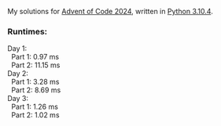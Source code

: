 My solutions for [Advent of Code 2024](https://adventofcode.com/2024), written in [Python 3.10.4](https://www.python.org/).

### Runtimes:  
Day 1:  
&nbsp;&nbsp;Part 1: 0.97 ms  
&nbsp;&nbsp;Part 2: 11.15 ms  
Day 2:  
&nbsp;&nbsp;Part 1: 3.28 ms  
&nbsp;&nbsp;Part 2: 8.69 ms  
Day 3:  
&nbsp;&nbsp;Part 1: 1.26 ms  
&nbsp;&nbsp;Part 2: 1.02 ms  
